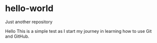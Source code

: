 # hello-world
Just another repository

Hello
This is a simple test as I start my journey in learning how to use Git and GitHub.
